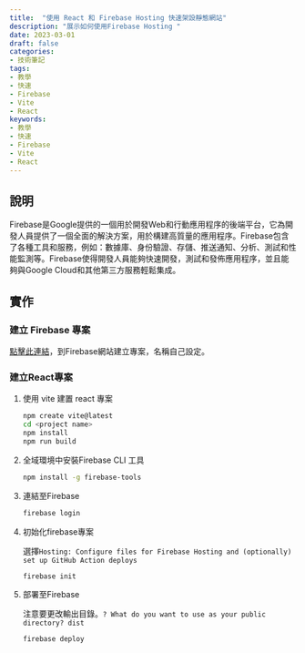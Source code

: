 ```yaml
---
title:  "使用 React 和 Firebase Hosting 快速架設靜態網站"
description: "展示如何使用Firebase Hosting "
date: 2023-03-01
draft: false
categories:
- 技術筆記
tags:
- 教學
- 快速
- Firebase
- Vite
- React
keywords:
- 教學
- 快速
- Firebase
- Vite
- React
---
```



## 說明

Firebase是Google提供的一個用於開發Web和行動應用程序的後端平台，它為開發人員提供了一個全面的解決方案，用於構建高質量的應用程序。Firebase包含了各種工具和服務，例如：數據庫、身份驗證、存儲、推送通知、分析、測試和性能監測等。Firebase使得開發人員能夠快速開發，測試和發佈應用程序，並且能夠與Google Cloud和其他第三方服務輕鬆集成。

## 實作

### 建立 Firebase 專案

[點擊此連結](https://console.firebase.google.com/)，到Firebase網站建立專案，名稱自己設定。

### 建立React專案

1. 使用 vite 建置 react 專案
    
    ```bash
    npm create vite@latest
    cd <project name>
    npm install
    npm run build
    ```
    
2. 全域環境中安裝Firebase CLI 工具
    
    ```bash
    npm install -g firebase-tools
    ```
    
3. 連結至Firebase
    
    ```bash
    firebase login
    ```
    
4. 初始化firebase專案 
    
    選擇`Hosting: Configure files for Firebase Hosting and (optionally) set up GitHub Action deploys`
    
    ```bash
    firebase init
    ```
    
5. 部署至Firebase
    
    注意要更改輸出目錄。`? What do you want to use as your public directory? dist`
    
    ```bash
    firebase deploy
    ```